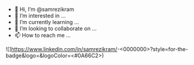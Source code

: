 - 👋 Hi, I’m @samrezikram
- 👀 I’m interested in ...
- 🌱 I’m currently learning ...
- 💞️ I’m looking to collaborate on ...
- 📫 How to reach me ...

<!---
samrezikram/samrezikram is a ✨ special ✨ repository because its `README.md` (this file) appears on your GitHub profile.
You can click the Preview link to take a look at your changes.
--->

![<LinkedIn>]https://www.linkedin.com/in/samrezikram/<Badge Text>-<0000000>?style=for-the-badge&logo=<LinkedIn>&logoColor=<#0A66C2>)

